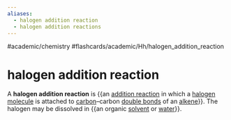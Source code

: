 ```yaml
---
aliases:
  - halogen addition reaction
  - halogen addition reactions
---
```


#academic/chemistry #flashcards/academic/Hh/halogen_addition_reaction

# halogen addition reaction

A __halogen addition reaction__ is {{an [addition reaction](addition%20reaction.md) in which a [halogen](halogen.md) [molecule](molecule.md) is attached to [carbon](carbon.md)–carbon [double bonds](double%20bond.md) of an [alkene](alkene.md)}}. The halogen may be dissolved in {{an organic [solvent](solvent.md) or [water](water.md)}}. <!--SR:!2023-05-13,28,250!2023-06-11,53,290-->

